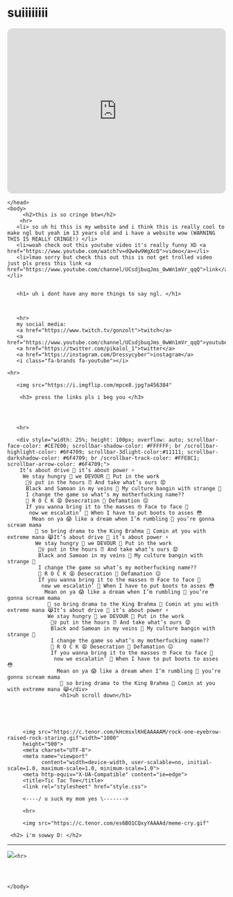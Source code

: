 <!DOCTYPE html>
<html>
    <head>
        <link rel="shortcut icon" type="image/png" herf="img/favicon.png">
        <meta charset="utf-8>
        <meta name="wiewport" content="width=device-width, intial-scale=1">
        <title>the rock page</title>
        <h1>suiiiiiiii</h1>
        <iframe style="border-radius:12px" src="https://open.spotify.com/embed/track/6M47gaKejso9772SKTa3yH?utm_source=generator" width="100%" height="380" frameBorder="0" allowfullscreen="" allow="autoplay; clipboard-write; encrypted-media; fullscreen; picture-in-picture"></iframe>
        
    </head>
    <body>
         <h2>this is so cringe btw</h2>
        <hr>
       <li> so uh hi this is my website and i think this is really cool to make ngl but yeah im 13 years old and i have a website wow (WARNING THIS IS REALLY CRINGE!) </li>
       <li>woah check out this youtube video it's really funny XD <a href="https://www.youtube.com/watch?v=dQw4w9WgXcQ">video</a></li>
       <li>lmao sorry but check this out this is not get trolled video just pls press this link <a href="https://www.youtube.com/channel/UCsdjbuqJms_0wWn1mVr_qqQ">link</a></li>
       
       
       <h1> uh i dont have any more things to say ngl. </h1>
       
       
       
       <hr>
       my social media:
       <a href="https://www.twitch.tv/gonzolt">twitch</a>
       <a href="https://www.youtube.com/channel/UCsdjbuqJms_0wWn1mVr_qqQ">youtube</a>
       <a href="https://twitter.com/pikalol_1">twitter</a>
       <a href="https://instagram.com/Dressycyber">instagram</a>
       <i class="fa-brands fa-youtube"></i>

    <hr>
       
       <img src="https://i.imgflip.com/mpce8.jpg?a456384"
    
        <h3> press the links pls i beg you </h3>
       



       <hr>

       <div style="width: 25%; height: 100px; overflow: auto; scrollbar-face-color: #CE7E00; scrollbar-shadow-color: #FFFFFF; br /scrollbar-highlight-color: #6F4709; scrollbar-3dlight-color:#11111; scrollbar-darkshadow-color: #6F4709; br /scrollbar-track-color: #FFE8C1; scrollbar-arrow-color: #6F4709;">
        It’s about drive 💪 it’s about power ⚡️
         We stay hungry 🤤 we DEVOUR 🍗 Put in the work
          🏋️‍♀️ put in the hours ⏰ And take what’s ours 😟 
          Black and Samoan in my veins 😤 My culture bangin with strange 🤪 
          I change the game so what’s my motherfucking name??
          🤩 R O C K 😩 Desecration 🥳 Defamation 😖 
          If you wanna bring it to the masses 🤓 Face to face 🥶
           now we escalatin’ 🤯 When I have to put boots to asses 😳
            Mean on ya 😱 like a dream when I’m rumbling 🤥 you’re gonna scream mama
             🥱 so bring drama to the King Brahma 🤠 Comin at you with extreme mana 😹It’s about drive 💪 it’s about power ⚡️
             We stay hungry 🤤 we DEVOUR 🍗 Put in the work
              🏋️‍♀️ put in the hours ⏰ And take what’s ours 😟 
              Black and Samoan in my veins 😤 My culture bangin with strange 🤪 
              I change the game so what’s my motherfucking name?? 
              🤩 R O C K 😩 Desecration 🥳 Defamation 😖 
              If you wanna bring it to the masses 🤓 Face to face 🥶
               now we escalatin’ 🤯 When I have to put boots to asses 😳
                Mean on ya 😱 like a dream when I’m rumbling 🤥 you’re gonna scream mama
                 🥱 so bring drama to the King Brahma 🤠 Comin at you with extreme mana 😹It’s about drive 💪 it’s about power ⚡️
                 We stay hungry 🤤 we DEVOUR 🍗 Put in the work
                  🏋️‍♀️ put in the hours ⏰ And take what’s ours 😟 
                  Black and Samoan in my veins 😤 My culture bangin with strange 🤪 
                  I change the game so what’s my motherfucking name?? 
                  🤩 R O C K 😩 Desecration 🥳 Defamation 😖 
                  If you wanna bring it to the masses 🤓 Face to face 🥶
                   now we escalatin’ 🤯 When I have to put boots to asses 😳
                    Mean on ya 😱 like a dream when I’m rumbling 🤥 you’re gonna scream mama
                     🥱 so bring drama to the King Brahma 🤠 Comin at you with extreme mana 😹</div>
                     <h1>uh scroll down</h1>

            
        
    
    
         <img src="https://c.tenor.com/kHcmsxlKHEAAAAAM/rock-one-eyebrow-raised-rock-staring.gif"width="1000" 
         height="500">
         <meta charset="UTF-8">
         <meta name="viewport"
               content="width=device-width, user-scalable=no, initial-scale=1.0, maximum-scale=1.0, minimum-scale=1.0">
         <meta http-equiv="X-UA-Compatible" content="ie=edge">
         <title>Tic Tac Toe</title>
         <link rel="stylesheet" href="style.css"> 

         <----/ u suck my mom yes \------->

         <hr>

         <img src="https://c.tenor.com/es6BO1CQxyYAAAAd/meme-cry.gif"

     <h2> i'm sowwy D: </h2>

<hr>
     <img src="https://ahseeit.com//king-include/uploads/2021/06/11334420_370633053136450_351170082_n-2542980954.jpg"         



    <hr>
    
    
    
    
    </body>
</html>
